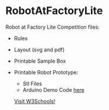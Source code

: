 # RobotAtFactoryLite
Robot at Factory Lite Competition files:

 - Rules

 - Layout (svg and pdf)

 - Printable Sample Box

 - Printable Robot Prototype: 
   - Stl Files
   - Arduino Demo Code <a href="https://github.com/P33a/SimTwo/tree/master/RobotFactoryLite/rafliteduinoHWLoop" target="_blank">here</a>  
   
   <a href="https://www.w3schools.com/" target="_blank">Visit W3Schools!</a>


